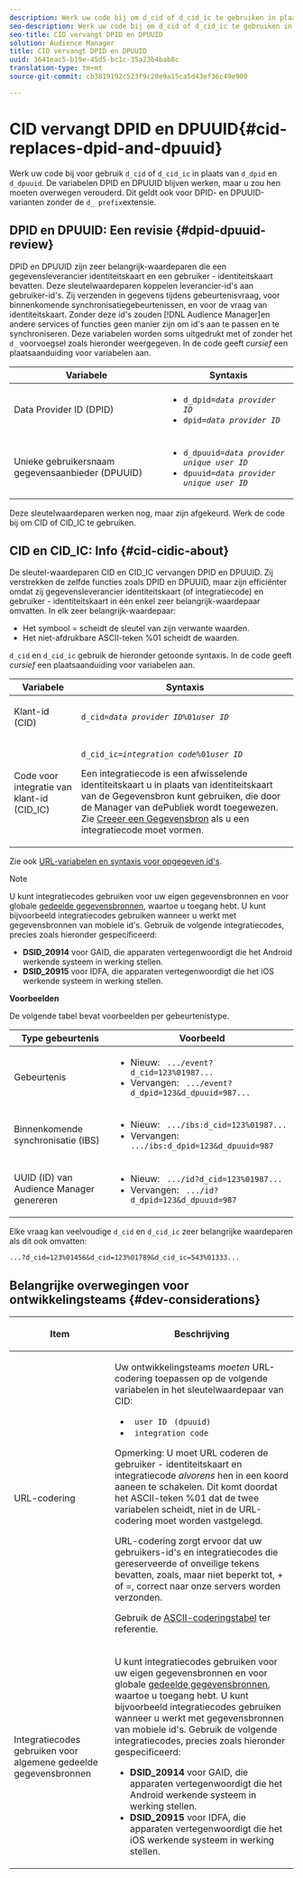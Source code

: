 ```yaml
---
description: Werk uw code bij om d_cid of d_cid_ic te gebruiken in plaats van d_dpid en d_dpuuid. De variabelen DPID en DPUUID blijven werken, maar u zou hen moeten overwegen verouderd. Dit omvat variabelen DPID en DPUUID zonder het d_ prefix.
seo-description: Werk uw code bij om d_cid of d_cid_ic te gebruiken in plaats van d_dpid en d_dpuuid. De variabelen DPID en DPUUID blijven werken, maar u zou hen moeten overwegen verouderd. Dit omvat variabelen DPID en DPUUID zonder het d_ prefix.
seo-title: CID vervangt DPID en DPUUID
solution: Audience Manager
title: CID vervangt DPID en DPUUID
uuid: 3641eac5-b19e-45d5-bc1c-35a23b4bab8c
translation-type: tm+mt
source-git-commit: cb3819192c523f9c20e9a15ca5d43ef36c49e900

---
```



# CID vervangt DPID en DPUUID{#cid-replaces-dpid-and-dpuuid}

Werk uw code bij voor gebruik `d_cid` of `d_cid_ic` in plaats van `d_dpid` en `d_dpuuid`. De variabelen DPID en DPUUID blijven werken, maar u zou hen moeten overwegen verouderd. Dit geldt ook voor DPID- en DPUUID-varianten zonder de `d_ prefix`extensie.

## DPID en DPUUID: Een revisie {#dpid-dpuuid-review}

DPID en DPUUID zijn zeer belangrijk-waardeparen die een gegevensleverancier identiteitskaart en een gebruiker - identiteitskaart bevatten. Deze sleutelwaardeparen koppelen leverancier-id&#39;s aan gebruiker-id&#39;s. Zij verzenden in gegevens tijdens gebeurtenisvraag, voor binnenkomende synchronisatiegebeurtenissen, en voor de vraag van identiteitskaart. Zonder deze id&#39;s zouden [!DNL Audience Manager]en andere services of functies geen manier zijn om id&#39;s aan te passen en te synchroniseren. Deze variabelen worden soms uitgedrukt met of zonder het `d_` voorvoegsel zoals hieronder weergegeven. In de code geeft *cursief* een plaatsaanduiding voor variabelen aan.

<table id="table_932B4416AE1E44E4A1E98D779D3B1ED5"> 
 <thead> 
  <tr> 
   <th colname="col1" class="entry"> Variabele </th> 
   <th colname="col2" class="entry"> Syntaxis </th> 
  </tr> 
 </thead>
 <tbody> 
  <tr> 
   <td colname="col1"> <p>Data Provider ID (DPID) </p> </td> 
   <td colname="col2"> 
    <ul id="ul_0567D39DCE784C20A81EC0845C7B1C6B"> 
     <li id="li_DDD8C18266314987A7C802918F4892A8"> <code>d_dpid=<i>data provider ID</i></code> </li> 
     <li id="li_80185558932E416698ABD71158303EA8"> <code>dpid=<i>data provider ID</i></code> </li> 
    </ul> </td> 
  </tr> 
  <tr> 
   <td colname="col1"> <p>Unieke gebruikersnaam gegevensaanbieder (DPUUID) </p> </td> 
   <td colname="col2"> 
    <ul id="ul_EA7F769523B142CE8FF5886E5CDFF2D9"> 
     <li id="li_C984E2FF0A83495880BB87C610FA3F79"> <code>d_dpuuid=<i>data provider unique user ID</i></code> </li> 
     <li id="li_DCFFAC995DCC49F489ACEFD97A06F877"> <code>dpuuid=<i>data provider unique user ID</i></code> </li> 
    </ul> </td> 
  </tr> 
 </tbody> 
</table>

Deze sleutelwaardeparen werken nog, maar zijn afgekeurd. Werk de code bij om CID of CID_IC te gebruiken.

## CID en CID_IC: Info {#cid-cidic-about}

De sleutel-waardeparen CID en CID_IC vervangen DPID en DPUUID. Zij verstrekken de zelfde functies zoals DPID en DPUUID, maar zijn efficiënter omdat zij gegevensleverancier identiteitskaart (of integratiecode) en gebruiker - identiteitskaart in één enkel zeer belangrijk-waardepaar omvatten. In elk zeer belangrijk-waardepaar:

* Het symbool = scheidt de sleutel van zijn verwante waarden.
* Het niet-afdrukbare ASCII-teken %01 scheidt de waarden.

`d_cid` en `d_cid_ic` gebruik de hieronder getoonde syntaxis. In de code geeft *cursief* een plaatsaanduiding voor variabelen aan.

<table id="table_0C8A4F8FDBC84416B4EB476F67BCFA8E"> 
 <thead> 
  <tr> 
   <th colname="col1" class="entry"> Variabele </th> 
   <th colname="col2" class="entry"> Syntaxis </th> 
  </tr> 
 </thead>
 <tbody> 
  <tr> 
   <td colname="col1"> <p>Klant-id (CID) </p> </td> 
   <td colname="col2"> <p> <code>d_cid=<i>data provider ID</i>%01<i>user ID</i></code> </p> </td> 
  </tr> 
  <tr> 
   <td colname="col1"> <p>Code voor integratie van klant-id (CID_IC) </p> </td> 
   <td colname="col2"> <p> <code>d_cid_ic=<i>integration code</i>%01<i>user ID</i></code> </p> <p> Een <span class="term"> integratiecode</span> is een afwisselende identiteitskaart u in plaats van identiteitskaart van de Gegevensbron kunt gebruiken, die door de Manager <span class="keyword"> van de</span>Publiek wordt toegewezen. Zie <a href="../features/manage-datasources.md#create-data-source"> Creeer een Gegevensbron</a> als u een integratiecode moet vormen. </p> </td> 
  </tr> 
 </tbody> 
</table>

Zie ook [URL-variabelen en syntaxis voor opgegeven id&#39;s](../features/declared-ids.md#variables-and-syntax).

>[!NOTE]
>
>U kunt integratiecodes gebruiken voor uw eigen gegevensbronnen en voor globale [gedeelde gegevensbronnen](../features/datasources-list-and-settings.md#settings-menu-options), waartoe u toegang hebt. U kunt bijvoorbeeld integratiecodes gebruiken wanneer u werkt met gegevensbronnen van mobiele id&#39;s. Gebruik de volgende integratiecodes, precies zoals hieronder gespecificeerd:

* **DSID_20914** voor GAID, die apparaten vertegenwoordigt die het Android werkende systeem in werking stellen.
* **DSID_20915** voor IDFA, die apparaten vertegenwoordigt die het iOS werkende systeem in werking stellen.

**Voorbeelden**

De volgende tabel bevat voorbeelden per gebeurtenistype.

<table id="table_097A58CCD6E64C4DB0652271A4F31AE8"> 
 <thead> 
  <tr> 
   <th colname="col1" class="entry"> Type gebeurtenis </th> 
   <th colname="col2" class="entry"> Voorbeeld </th> 
  </tr>
 </thead>
 <tbody> 
  <tr> 
   <td colname="col1"> <p>Gebeurtenis </p> </td> 
   <td colname="col2"> 
    <ul id="ul_6EAB4188C6954512A28D1A8328794BCB"> 
     <li id="li_344AAEF1622343489E2AD6E2929CEA98">Nieuw: <code> .../event?d_cid=123%01987...</code> </li> 
     <li id="li_B673C1BA5AD24C46AB8F8232EF89CE89">Vervangen: <code> .../event?d_dpid=123&amp;d_dpuuid=987...</code> </li> 
    </ul> </td> 
  </tr> 
  <tr> 
   <td colname="col1"> <p>Binnenkomende synchronisatie (IBS) </p> </td> 
   <td colname="col2"> 
    <ul id="ul_78270745CBC2469B8CA9EDB7032B8F92"> 
     <li id="li_8C4620A04504442185F013F74E6B0647">Nieuw: <code> .../ibs:d_cid=123%01987...</code> </li> 
     <li id="li_2A8F761C76334C1BB097CF1A9D7E8429">Vervangen: <code> .../ibs:d_dpid=123&amp;d_dpuuid=987</code> </li> 
    </ul> </td> 
  </tr> 
  <tr> 
   <td colname="col1"> <p>UUID (ID) van Audience Manager genereren </p> </td> 
   <td colname="col2"> 
    <ul id="ul_EAA764DCFF7244F69ABF67ACEE13E579"> 
     <li id="li_18467A531FAF454A881CBD157BBFD6D2">Nieuw: <code> .../id?d_cid=123%01987...</code> </li> 
     <li id="li_433C33F7BC284362AC7CC3C9DC0BF471">Vervangen: <code> .../id?d_dpid=123&amp;d_dpuuid=987</code> </li> 
    </ul> </td> 
  </tr> 
 </tbody> 
</table>

Elke vraag kan veelvoudige `d_cid` en `d_cid_ic` zeer belangrijke waardeparen als dit ook omvatten:

```
...?d_cid=123%01456&d_cid=123%01789&d_cid_ic=543%01333...
```

## Belangrijke overwegingen voor ontwikkelingsteams {#dev-considerations}

<table id="table_5DD068FAE68A42CDB49B6C064706802A"> 
 <thead> 
  <tr> 
   <th colname="col1" class="entry"> <p>Item </p> </th> 
   <th colname="col2" class="entry"> <p>Beschrijving </p> </th> 
  </tr>
 </thead>
 <tbody> 
  <tr> 
   <td colname="col1"> <p>URL-codering </p> </td> 
   <td colname="col2"> <p>Uw ontwikkelingsteams <i>moeten</i> URL-codering toepassen op de volgende variabelen in het sleutelwaardepaar van CID: </p> <p> 
     <ul id="ul_66DCB63C60914057B2BE21F49D9A36CA"> 
      <li id="li_6D82B4DB40BB4BB0B8FAF5841577FAAC"><code> user ID</code> <code> (dpuuid)</code> </li> 
      <li id="li_D2F94B07B0D84B09A5CDFA48518DDD62"><code> integration code</code> </li> 
     </ul> </p> <p> <p>Opmerking: U moet URL coderen de gebruiker - identiteitskaart en integratiecode <i>alvorens</i> hen in een koord aaneen te schakelen. Dit komt doordat het ASCII-teken %01 dat de twee variabelen scheidt, niet in de URL-codering moet worden vastgelegd. </p> </p> <p>URL-codering zorgt ervoor dat uw gebruikers-id's en integratiecodes die gereserveerde of onveilige tekens bevatten, zoals, maar niet beperkt tot, + of =, correct naar onze servers worden verzonden. </p> <p>Gebruik de <a href="https://www.w3schools.com/tags/ref_urlencode.asp" format="https" scope="external"> ASCII-coderingstabel</a> ter referentie. </p> </td> 
  </tr> 
  <tr> 
   <td colname="col1"> <p>Integratiecodes gebruiken voor algemene gedeelde gegevensbronnen </p> </td> 
   <td colname="col2"> <p>U kunt integratiecodes gebruiken voor uw eigen gegevensbronnen en voor globale <a href="../features/datasources-list-and-settings.md#settings-menu-options"> gedeelde gegevensbronnen</a>, waartoe u toegang hebt. U kunt bijvoorbeeld integratiecodes gebruiken wanneer u werkt met gegevensbronnen van mobiele id's. Gebruik de volgende integratiecodes, precies zoals hieronder gespecificeerd: </p> <p> 
     <ul id="ul_B306EE96A3BD4CE982E113D5E23826CF"> 
      <li id="li_3340C7AFA9AB4105A2CCF3E476EC7552"> <b>DSID_20914</b> voor GAID, die apparaten vertegenwoordigt die het Android werkende systeem in werking stellen. </li> 
      <li id="li_779D9F08021043FCB233A0ABF5160C76"> <b>DSID_20915</b> voor IDFA, die apparaten vertegenwoordigt die het iOS werkende systeem in werking stellen. </li> 
     </ul> </p> </td> 
  </tr> 
 </tbody> 
</table>

